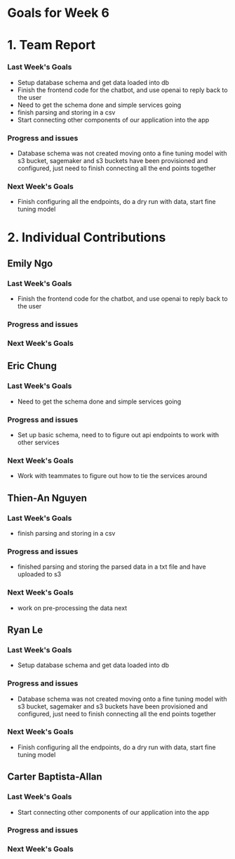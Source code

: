 # Goals for Week 6

# 1. Team Report
<status update for TA here>

<agenda for team meeting here>

### Last Week's Goals
- Setup database schema and get data loaded into db
- Finish the frontend code for the chatbot, and use openai to reply back to the user
- Need to get the schema done and simple services going
- finish parsing and storing in a csv
- Start connecting other components of our application into the app
### Progress and issues
- Database schema was not created moving onto a fine tuning model with s3 bucket, sagemaker and s3 buckets have been provisioned and configured, just need to finish connecting all the end points together
### Next Week's Goals
- Finish configuring all the endpoints, do a dry run with data, start fine tuning model

# 2. Individual Contributions
## Emily Ngo
### Last Week's Goals
- Finish the frontend code for the chatbot, and use openai to reply back to the user
### Progress and issues

### Next Week's Goals


## Eric Chung
### Last Week's Goals
- Need to get the schema done and simple services going
### Progress and issues
- Set up basic schema, need to to figure out api endpoints to work with other services
### Next Week's Goals
- Work with teammates to figure out how to tie the services around

## Thien-An Nguyen
### Last Week's Goals
- finish parsing and storing in a csv
### Progress and issues
- finished parsing and storing the parsed data in a txt file and have uploaded to s3
### Next Week's Goals
- work on pre-processing the data next

## Ryan Le
### Last Week's Goals
- Setup database schema and get data loaded into db
### Progress and issues
- Database schema was not created moving onto a fine tuning model with s3 bucket, sagemaker and s3 buckets have been provisioned and configured, just need to finish connecting all the end points together
### Next Week's Goals
- Finish configuring all the endpoints, do a dry run with data, start fine tuning model


## Carter Baptista-Allan
### Last Week's Goals
- Start connecting other components of our application into the app
### Progress and issues

### Next Week's Goals


